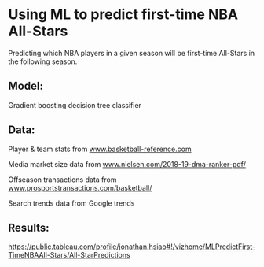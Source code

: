# Using ML to predict first-time NBA All-Stars

Predicting which NBA players in a given season will be first-time All-Stars in the following season.




## Model:
Gradient boosting decision tree classifier




## Data:
Player & team stats from www.basketball-reference.com

Media market size data from www.nielsen.com/2018-19-dma-ranker-pdf/

Offseason transactions data from www.prosportstransactions.com/basketball/

Search trends data from Google trends




## Results:
https://public.tableau.com/profile/jonathan.hsiao#!/vizhome/MLPredictFirst-TimeNBAAll-Stars/All-StarPredictions
